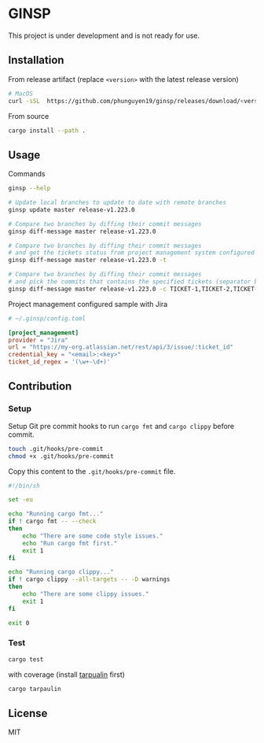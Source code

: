# GINSP

This project is under development and is not ready for use.

## Installation

From release artifact (replace `<version>` with the latest release version)
```sh
# MacOS
curl -sSL  https://github.com/phunguyen19/ginsp/releases/download/<version>/ginsp-x86_64-apple-darwin.tar.gz | tar -xz && sudo mv ginsp /usr/local/bin/ && rm -f ginsp-x86_64-apple-darwin.tar.gz
```

From source
```sh
cargo install --path .
```

## Usage

Commands
```sh
ginsp --help

# Update local branches to update to date with remote branches
ginsp update master release-v1.223.0

# Compare two branches by diffing their commit messages
ginsp diff-message master release-v1.223.0 

# Compare two branches by diffing their commit messages
# and get the tickets status from project management system configured in ~/.ginsp/config.toml
ginsp diff-message master release-v1.223.0 -t

# Compare two branches by diffing their commit messages
# and pick the commits that contains the specified tickets (separator by comma)
ginsp diff-message master release-v1.223.0 -c TICKET-1,TICKET-2,TICKET-3
````

Project management configured sample with Jira
```toml
# ~/.ginsp/config.toml

[project_management]
provider = "Jira"
url = "https://my-org.atlassian.net/rest/api/3/issue/:ticket_id"
credential_key = "<email>:<key>"
ticket_id_regex = '(\w+-\d+)'
```

## Contribution

### Setup

Setup Git pre commit hooks to run `cargo fmt` and `cargo clippy` before commit.

```sh
touch .git/hooks/pre-commit
chmod +x .git/hooks/pre-commit
```

Copy this content to the `.git/hooks/pre-commit` file.

```sh
#!/bin/sh

set -eu

echo "Running cargo fmt..."
if ! cargo fmt -- --check
then
    echo "There are some code style issues."
    echo "Run cargo fmt first."
    exit 1
fi

echo "Running cargo clippy..."
if ! cargo clippy --all-targets -- -D warnings
then
    echo "There are some clippy issues."
    exit 1
fi

exit 0
```

### Test

```sh
cargo test
```

with coverage (install [tarpualin](https://github.com/xd009642/tarpaulin) first)

```sh
cargo tarpaulin
```

## License

MIT
